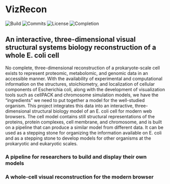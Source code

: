 # VizRecon
![Build](https://img.shields.io/badge/build-passing-brightgreen.svg)
![Commits](https://img.shields.io/github/last-commit/rohangro/vizrecon-heroku.svg)
![License](https://img.shields.io/aur/license/yaourt.svg)
![Completion](https://img.shields.io/badge/completion-60%25-red.svg)

## An interactive, three-dimensional visual structural systems biology reconstruction of a whole E. coli cell
No complete, three-dimensional reconstruction of a prokaryote-scale cell exists to represent proteomic, metabolomic, and genomic data in an accessible manner. With the availability of experimental and computational information on the structures, stoichiometry, and localization of cellular components of Escherichia coli, along with the development of visualization tools such as cellPACK and chromosome simulation models, we have the “ingredients” we need to put together a model for the well-studied organism. This project integrates this data into an interactive, three-dimensional structural biology model of an E. coli cell for modern web browsers. The cell model contains still structural representations of the proteins, protein complexes, cell membrane, and chromosome, and is built on a pipeline that can produce a similar model from different data. It can be used as a stepping stone for organizing the information available on E. coli and as a stepping stone to develop models for other organisms at the prokaryotic and eukaryotic scales.

### A pipeline for researchers to build and display their own models
<Informative text about how to use the files in this repository>

### A whole-cell visual reconstruction for the modern browser
<Informative text about the files contained in HTML-final and how they are displayed>
